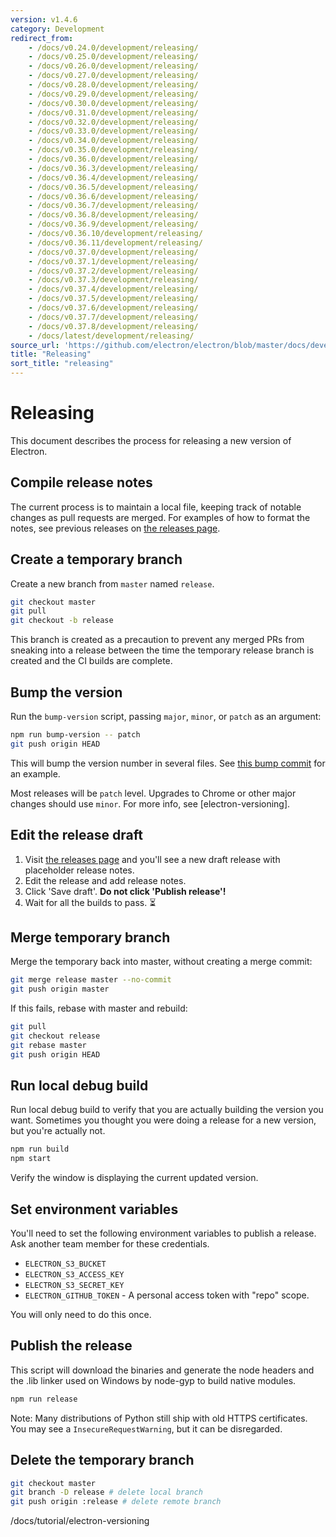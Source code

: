 ```yaml
---
version: v1.4.6
category: Development
redirect_from:
    - /docs/v0.24.0/development/releasing/
    - /docs/v0.25.0/development/releasing/
    - /docs/v0.26.0/development/releasing/
    - /docs/v0.27.0/development/releasing/
    - /docs/v0.28.0/development/releasing/
    - /docs/v0.29.0/development/releasing/
    - /docs/v0.30.0/development/releasing/
    - /docs/v0.31.0/development/releasing/
    - /docs/v0.32.0/development/releasing/
    - /docs/v0.33.0/development/releasing/
    - /docs/v0.34.0/development/releasing/
    - /docs/v0.35.0/development/releasing/
    - /docs/v0.36.0/development/releasing/
    - /docs/v0.36.3/development/releasing/
    - /docs/v0.36.4/development/releasing/
    - /docs/v0.36.5/development/releasing/
    - /docs/v0.36.6/development/releasing/
    - /docs/v0.36.7/development/releasing/
    - /docs/v0.36.8/development/releasing/
    - /docs/v0.36.9/development/releasing/
    - /docs/v0.36.10/development/releasing/
    - /docs/v0.36.11/development/releasing/
    - /docs/v0.37.0/development/releasing/
    - /docs/v0.37.1/development/releasing/
    - /docs/v0.37.2/development/releasing/
    - /docs/v0.37.3/development/releasing/
    - /docs/v0.37.4/development/releasing/
    - /docs/v0.37.5/development/releasing/
    - /docs/v0.37.6/development/releasing/
    - /docs/v0.37.7/development/releasing/
    - /docs/v0.37.8/development/releasing/
    - /docs/latest/development/releasing/
source_url: 'https://github.com/electron/electron/blob/master/docs/development/releasing.md'
title: "Releasing"
sort_title: "releasing"
---
```


# Releasing

This document describes the process for releasing a new version of Electron.

## Compile release notes

The current process is to maintain a local file, keeping track of notable changes as pull requests are merged. For examples of how to format the notes, see previous releases on [the releases page].

## Create a temporary branch

Create a new branch from `master` named `release`.

```sh
git checkout master
git pull
git checkout -b release
```

This branch is created as a precaution to prevent any merged PRs from sneaking into a release between the time the temporary release branch is created and the CI builds are complete.

## Bump the version

Run the `bump-version` script, passing `major`, `minor`, or `patch` as an argument:

```sh
npm run bump-version -- patch
git push origin HEAD
```

This will bump the version number in several files. See [this bump commit] for an example.

Most releases will be `patch` level. Upgrades to Chrome or other major changes should use `minor`. For more info, see [electron-versioning].

## Edit the release draft

1. Visit [the releases page] and you'll see a new draft release with placeholder release notes.
1. Edit the release and add release notes.
1. Click 'Save draft'. **Do not click 'Publish release'!**
1. Wait for all the builds to pass. :hourglass_flowing_sand:

## Merge temporary branch

Merge the temporary back into master, without creating a merge commit:

```sh
git merge release master --no-commit
git push origin master
```

If this fails, rebase with master and rebuild:

```sh
git pull
git checkout release
git rebase master
git push origin HEAD
```

## Run local debug build

Run local debug build to verify that you are actually building the version you want. Sometimes you thought you were doing a release for a new version, but you're actually not.

```sh
npm run build
npm start
```

Verify the window is displaying the current updated version.

## Set environment variables

You'll need to set the following environment variables to publish a release. Ask another team member for these credentials.

- `ELECTRON_S3_BUCKET`
- `ELECTRON_S3_ACCESS_KEY`
- `ELECTRON_S3_SECRET_KEY`
- `ELECTRON_GITHUB_TOKEN` - A personal access token with "repo" scope.

You will only need to do this once.

## Publish the release

This script will download the binaries and generate the node headers and the .lib linker used on Windows by node-gyp to build native modules.

```sh
npm run release
```

Note: Many distributions of Python still ship with old HTTPS certificates. You may see a `InsecureRequestWarning`, but it can be disregarded.

## Delete the temporary branch

```sh
git checkout master
git branch -D release # delete local branch
git push origin :release # delete remote branch
```

[the releases page]: https://github.com/electron/electron/releases
[this bump commit]: https://github.com/electron/electron/commit/78ec1b8f89b3886b856377a1756a51617bc33f5a
/docs/tutorial/electron-versioning
